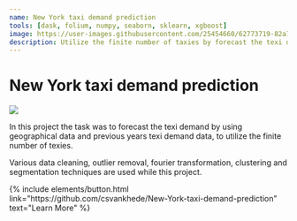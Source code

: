 ```yaml
---
name: New York taxi demand prediction
tools: [dask, folium, numpy, seaborn, sklearn, xgboost]
image: https://user-images.githubusercontent.com/25454660/62773719-82a74c00-bac0-11e9-9f6b-c0fb4dd64bb3.jpg
description: Utilize the finite number of taxies by forecast the texi demand in the regions given the location cordinates and time.
---
```


# New York taxi demand prediction
![](https://user-images.githubusercontent.com/25454660/62773719-82a74c00-bac0-11e9-9f6b-c0fb4dd64bb3.jpg)

In this project the task was to forecast the texi demand by using geographical data and previous years texi demand data, to utilize the finite number of texies. 

Various data cleaning, outlier removal, fourier transformation, clustering and segmentation techniques are used while this project.

<p class="text-center">
{% include elements/button.html link="https://github.com/csvankhede/New-York-taxi-demand-prediction" text="Learn More" %}
</p>